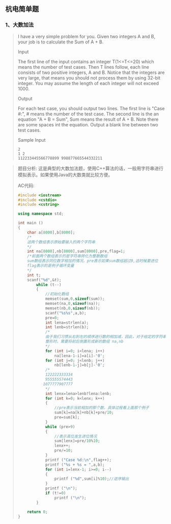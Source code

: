 ## 杭电简单题

### 1、大数加法

> I have a very simple problem for you. Given two integers A and B, your job is to calculate the Sum of A + B.
>
> Input
>
> The first line of the input contains an integer T(1<=T<=20) which means the number of test cases. Then T lines follow, each line consists of two positive integers, A and B. Notice that the integers are very large, that means you should not process them by using 32-bit integer. You may assume the length of each integer will not exceed 1000.
>
> Output
>
> For each test case, you should output two lines. The first line is "Case #:", # means the number of the test case. The second line is the an equation "A + B = Sum", Sum means the result of A + B. Note there are some spaces int the equation. Output a blank line between two test cases.
>
> Sample Input
>
> ```shell
> 2
> 1 2
> 112233445566778899 998877665544332211
> ```

> 题目分析: 这是典型的大数加法题，使用C++算法的话，一般用字符串进行模拟表示。如果使用Java的大数类就比较方便。
>
> AC代码:
>
> ```c++
> #include <iostream>
> #include <cstdio>
> #include <cstring>
> 
> using namespace std;
> 
> int main ()
> {
>     char a[8000],b[8000];
>     /*
>     这两个数组表示原始要输入的两个字符串
>     */
>     int na[8000],nb[8000],sum[8000],pre,flag=1;
>     /*前面两个数组表示的是字符串转化为整数数组
>     sum数组表示同位数字相加的情况。pre表示如果sum数组超过9,这时候要进位
>     flag表示的是例子循环变量
>     */
>     int t;
>     scanf("%d",&t);
>         while (t--)
>         {
>             //初始化数组
>             memset(sum,0,sizeof(sum));
>             memset(na,0,sizeof(na));
>             memset(nb,0,sizeof(nb));
>             scanf("%s%s",a,b);
>             pre=0;
>             int lena=strlen(a);
>             int lenb=strlen(b);
>             /*
>             由于我们习惯从右到左的顺序进行数的相加减，因此，对于给定的字符串数字，在转化为
>             整形时，需要将前后倒置形成新的数组 na,nb
>             */
>             for (int i=0; i<lena; i++)
>                 na[lena-1-i]=a[i]-'0';
>             for (int j=0; j<lenb; j++)
>                 nb[lenb-1-j]=b[j]-'0';
>             /*
>             122222333334
>             955555574443
>            1077777907777   
>             */
>             int lenx=lena>lenb?lena:lenb;
>             for (int k=0; k<lenx; k++)
>             {
>                 //pre表示当前相加的那个数，具体过程看上面那个例子
>                 sum[k]=na[k]+nb[k]+pre/10;
>                 pre=sum[k];
>             }
>             while (pre>9)
>             {
>                 //表示高位发生进位情况
>                 sum[lenx]=pre/10%10;
>                 lenx++;
>                 pre/=10;
>             }
>             printf ("Case %d:\n",flag++);
>             printf ("%s + %s = ",a,b);
>             for (int i=lenx-1; i>=0; i--)
>             {
>                 printf ("%d",sum[i]%10);//逆序输出
>             }
>             printf ("\n");
>             if (t!=0)
>                 printf ("\n");
>         }
> 
>     return 0;
> }
> ```

